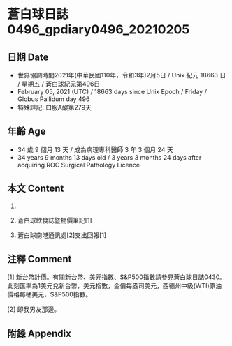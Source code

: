 [_metadata_:encoding]: - "utf-8"
[_metadata_:language]: - "zh-Hant-TW"
[_metadata_:fileformat]: - "markdown"
[_metadata_:MIME_type]: - "text/plain"
[_metadata_:markdown_version]: - "commonmark version 0.29"
[_metadata_:markdown_spec]: - "https://spec.commonmark.org/0.29/"

# 蒼白球日誌0496_gpdiary0496_20210205 #

## 日期 Date ##

* 世界協調時間2021年(中華民國110年，令和3年)2月5日 / Unix 紀元 18663 日 / 星期五 / 蒼白球紀元第496日
* February 05, 2021 (UTC) / 18663 days since Unix Epoch / Friday / Globus Pallidum day 496
* 特殊註記: 口服A酸第279天

## 年齡 Age ##

* 34 歲 9 個月 13 天 / 成為病理專科醫師 3 年 3 個月 24 天
* 34 years 9 months 13 days old / 3 years 3 months 24 days after acquiring ROC Surgical Pathology Licence

## 本文 Content ##

1. 

    
2. 蒼白球飲食誌暨物價筆記[1]

    
3. 蒼白球南港通訊處[2]支出回報[1]

    

## 注釋 Comment ##

[1] 新台幣計價。有關新台幣、美元指數、S&P500指數請參見蒼白球日誌0430。此刻匯率為1美元兌新台幣，美元指數，金價每盎司美元，西德州中級(WTI)原油價格每桶美元，S&P500指數。


[2] 即我男友那邊。



## 附錄 Appendix ##

